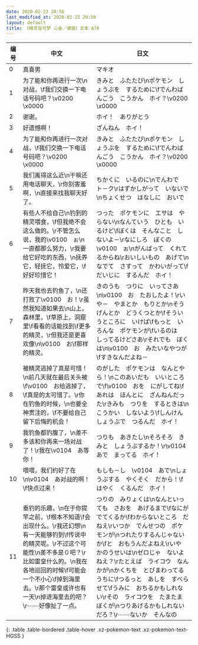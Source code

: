 ```yaml
---
date: 2020-02-23 20:56
last_modified_at: 2020-02-25 20:50
layout: default
title: 《精灵宝可梦 心金／魂银》文本 678
---
```

| 编号 | 中文 | 日文 |
| ---- | ---- | ---- |
| 0 | 真喜男 | マキオ |
| 1 | 为了能和你再进行一次\n对战，\f我们交换一下电话号码吧？\v0200　\x0000 | きみと　ふたたび\nポケモン　しょうぶを　するために\fでんわばんごう　こうかん　ホイ？\v0200　\x0000 |
| 2 | 谢谢。 | ホイ！　ありがとう |
| 3 | 好遗憾啊！ | ざんねん　ホイ！ |
| 4 | 为了能和你再进行一次对战，\f我们交换一下电话号码吧？\v0200　\x0000 | きみと　ふたたび\nポケモン　しょうぶを　するために\fでんわばんごう　こうかん　ホイ？\v0200　\x0000 |
| 5 | 我们离得这么近\n干嘛还用电话聊天，\r你别害羞啊，\n直接来找我聊天好了。 | ちかくに　いるのに\nでんわで　ト－ク\rはずかしがって　いないで\nちょくせつ　はなしに　おいで　　 |
| 6 | 有些人不给自己\n钓到的精灵喂食，\f但我绝不会这么做的。\r不管怎么说，我的\v0100　ぉ\n一直都那么努力，\r我要给它好吃的东西，\n抚养它，轻抚它，怜爱它，\f好好珍惜它！ | つった　ポケモンに　エサは　やらない\nなんていう　ひとも　いるけど\fぼくは　そんなこと　しないよ－\rなにしろ　ぼくの　\v0100　ぉ\nがんばって　くれてるからね\rおいしいもの　あげて\nなでて　さすって　かわいがって\fだいじに　するんだ　ホイ！ |
| 7 | 昨天我也去钓鱼了，\n还打败了\v0100　お！\r虽然我知道如果去\n山上，森林里，\f草原上，洞窟里\f看看的话能找到\f更多的精灵，\r但我还是更喜欢像\n\v0100　お\f那样的精灵。 | きのうも　つりに　いってさあ\n\v0100　お　たおしたよ！\rいや－　やまとか　もりとか\nそうげんとか　どうくつとか\fそういうところに　いけば\fもっと　いろんな　ポケモンが\fいるのは　しってるけどさあ\rそれでも　ぼくは\n\v0100　お　みたいなやつが\fすきなんだよね－ |
| 8 | 被精灵逃掉了真是可惜！\n前几天就在最后关头被\f\v0100　お给逃掉了，\f真是的太可惜了。\r你在钓鱼的时候，\n也要全神贯注的，\f不要给自己留下后悔的机会！ | のがした　ポケモンは　なんとやら！\nこのあいだも　いいところで\f\v0100　おを　にがしてね\fあれは　ほんとに　ざんねんだった\rきみも　つりを　するときは\nこうかい　しないよう\fしんけんしょうぶで　つるんだ　ホイ！ |
| 9 | 我钓鱼都钓腹了，\n差不多该和你再来一场对战了！\r我在\v0104　あ等你！ | つりも　あきたし\nそろそろ　きみと　しょうぶするか！\r\v0104　あで　まってる　ホイ！ |
| 10 | 喂喂，我们约好了在\n\v0104　あ对战的啊！\f快点过来！ | もしも－し　\v0104　あで\nしょうぶする　やくそく　だから！\fはやく　くるんだ　ホイ！ |
| 11 | 垂钓的乐趣，\n在于你提竿之前，\f根本不知道\f会出现什么。\r我还幻想\n有一天能够钓到\f传说中的精灵呢。\r不过这个可能性\n差不多是０吧？\r比如雷皇什么的。\n我在各地巡回的时候\f可能会一个不小心\f掉到海里去。\r那个雷皇或许也有一天\n掉进海里去的吧？\r⋯⋯好像扯了一点。 | つりの　みりょくは\nなんといっても　さおを　あげるまで\fなにが　でてくるか\fわからないところ　だねえ\rいつか　でんせつの　ポケモンが\nつれたりするんじゃないか\fと　おもうんだよねえ\rいや　かのうせいは\nゼロじゃ　ないよねえ？\rたとえば　ライコウ　なんかが\nかくちを　とびまわってるうちに\fつるっと　あしを　すべらせて\fうみに　おちるかもしれない\rその　ライコウを　たまたま　ぼくが\nつりあげるかもしれない　だろ？\r⋯⋯ないか　そんなの |
{: .table .table-bordered .table-hover .xz-pokemon-text .xz-pokemon-text-HGSS }